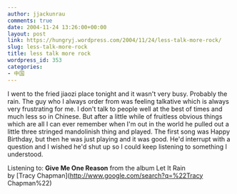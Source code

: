 ```yaml
---
author: jjackunrau
comments: true
date: 2004-11-24 13:26:00+00:00
layout: post
link: https://hungryj.wordpress.com/2004/11/24/less-talk-more-rock/
slug: less-talk-more-rock
title: less talk more rock
wordpress_id: 353
categories:
- 中国
---
```


I went to the fried jiaozi place tonight and it wasn't very busy.  Probably the rain.  The guy who I always order from was feeling talkative which is always very frustrating for me.  I don't talk to people well at the best of times and much less so in Chinese.  But after a little while of fruitless obvious things which are all I can ever remember when I'm out in the world he pulled out a little three stringed mandolinish thing and played.  The first song was Happy Birthday, but then he was just playing and it was good.  He'd interrupt with a question and I wished he'd shut up so I could keep listening to something I understood.  
  
Listening to: **Give Me One Reason** from the album Let It Rain   
by [Tracy Chapman](http://www.google.com/search?q=%22Tracy Chapman%22)
